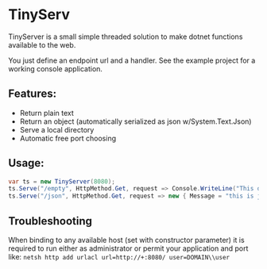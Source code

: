 # TinyServ

TinyServer is a small simple threaded solution to make dotnet functions available to the web.

You just define an endpoint url and a handler. See the example project for a working console application.

## Features:

* Return plain text
* Return an object (automatically serialized as json w/System.Text.Json)
* Serve a local directory
* Automatic free port choosing

## Usage:

```csharp
var ts = new TinyServer(8080);
ts.Serve("/empty", HttpMethod.Get, request => Console.WriteLine("This does not give content"));
ts.Serve("/json", HttpMethod.Get, request => new { Message = "this is json content" });
```

## Troubleshooting

When binding to any available host (set with constructor parameter) it is required to run either as administrator or permit your application  and port like:
    `netsh http add urlacl url=http://+:8080/ user=DOMAIN\\user`

